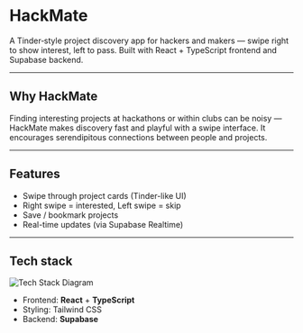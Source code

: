 # HackMate

A Tinder‑style project discovery app for hackers and makers — swipe right to show interest, left to pass. Built with React + TypeScript frontend and Supabase backend.

---

## Why HackMate

Finding interesting projects at hackathons or within clubs can be noisy — HackMate makes discovery fast and playful with a swipe interface. It encourages serendipitous connections between people and projects.

---

## Features

* Swipe through project cards (Tinder-like UI)
* Right swipe = interested, Left swipe = skip
* Save / bookmark projects
* Real-time updates (via Supabase Realtime)
  
---

## Tech stack

![Tech Stack Diagram](docs/techstack.png)

* Frontend: **React** + **TypeScript**
* Styling: Tailwind CSS
* Backend: **Supabase** 
